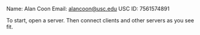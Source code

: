 Name:	Alan Coon
Email:	alancoon@usc.edu
USC ID:	7561574891

To start, open a server.
Then connect clients and other servers as you see fit.

